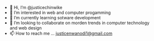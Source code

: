 - 👋 Hi, I’m @justicechinwike
- 👀 I’m interested in web and computer progamming
- 🌱 I’m currently learning sotware development
- 💞️ I’m looking to collaborate on morden trends in computer technology and web design
- 📫 How to reach me ... justicenwanodi1@gmail.com

<!---
justicechinwike/justicechinwike is a ✨ special ✨ repository because its `README.md` (this file) appears on your GitHub profile.
You can click the Preview link to take a look at your changes.
--->
